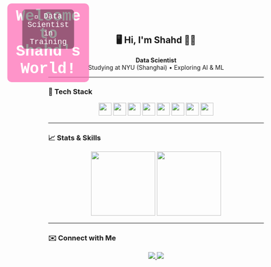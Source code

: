 <div align="center" style="position: relative; display: inline-block;">


  <h1 style="
    position: absolute;
    top: 30%;
    left: 50%;
    transform: translate(-50%, -50%);
    color: white;
    font-size: 36px;
    background-color: rgba(255, 105, 180, 0.7);
    padding: 10px 20px;
    border-radius: 10px;
    font-family: 'Courier New', Courier, monospace;">
    Welcome to Shahd's World!
  </h1>

  <p style="
    position: absolute;
    top: 70%;
    left: 50%;
    transform: translate(-50%, -50%);
    color: white;
    font-size: 18px;
    background-color: rgba(0, 0, 0, 0.4);
    padding: 6px 12px;
    border-radius: 8px;
    font-family: 'Courier New', Courier, monospace;">
    👾 Data Scientist in Training
  </p>

</div>


<h2 align="center">🖥️ Hi, I'm Shahd 👩‍💻</h2>
<p align="center">
  <b>Data Scientist</b><br>
  Studying at NYU (Shanghai) • Exploring AI & ML 
</p>

---

### 🧠 Tech Stack

<div align="center">
  <img src="https://cdn.jsdelivr.net/gh/devicons/devicon/icons/python/python-original.svg" height="30" />
  <img src="https://cdn.jsdelivr.net/gh/devicons/devicon/icons/numpy/numpy-original.svg" height="30" />
  <img src="https://cdn.jsdelivr.net/gh/devicons/devicon/icons/pandas/pandas-original.svg" height="30" />
  <img src="https://cdn.jsdelivr.net/gh/devicons/devicon/icons/tensorflow/tensorflow-original.svg" height="30" />
  <img src="https://cdn.jsdelivr.net/gh/devicons/devicon/icons/pytorch/pytorch-original.svg" height="30" />
  <img src="https://cdn.jsdelivr.net/gh/devicons/devicon/icons/cplusplus/cplusplus-original.svg" height="30" />
  <img src="https://cdn.jsdelivr.net/gh/devicons/devicon/icons/jupyter/jupyter-original.svg" height="30" />
  <img src="https://cdn.jsdelivr.net/gh/devicons/devicon/icons/anaconda/anaconda-original.svg" height="30" />
</div>

---

### 📈 Stats & Skills

<div align="center">
  <img src="https://github-readme-stats.vercel.app/api?username=Shahdk123&show_icons=true&theme=tokyonight&hide_border=true&count_private=true" height="150" />
  <img src="https://github-readme-stats.vercel.app/api/top-langs?username=Shahdk123&layout=compact&theme=tokyonight&hide_border=true" height="150" />
</div>

---

### ✉️ Connect with Me

<div align="center">
  <a href="mailto:smk8979@nyu.edu" target="_blank">
    <img src="https://img.shields.io/static/v1?message=Gmail&logo=gmail&label=&color=E91E63&logoColor=white&style=for-the-badge" />
  </a>
  <a href="https://www.linkedin.com/in/shahd-kamal-0b6658160/" target="_blank">
    <img src="https://img.shields.io/static/v1?message=LinkedIn&logo=linkedin&label=&color=E91E63&logoColor=white&style=for-the-badge" />
  </a>
</div>



